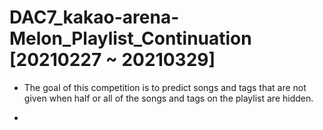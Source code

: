 # DAC7_kakao-arena-Melon_Playlist_Continuation [20210227 ~ 20210329]

- The goal of this competition is to predict songs and tags that are not given when half or all of the songs and tags on the playlist are hidden.

-
